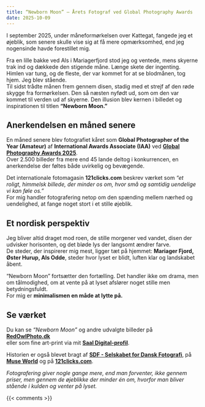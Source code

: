```yaml
---
title: “Newborn Moon” – Årets Fotograf ved Global Photography Awards
date: 2025-10-09
---
```

I september 2025, under måneformørkelsen over Kattegat, fangede jeg et øjeblik, som senere skulle vise sig at få mere opmærksomhed, end jeg nogensinde havde forestillet mig.

Fra en lille bakke ved Als i Mariagerfjord stod jeg og ventede, mens skyerne trak ind og dækkede den stigende måne. Længe skete der ingenting. Himlen var tung, og de fleste, der var kommet for at se blodmånen, tog hjem. Jeg blev stående.  
Til sidst trådte månen frem gennem disen, stadig med et strejf af den røde skygge fra formørkelsen. Den så næsten nyfødt ud, som om den var kommet til verden ud af skyerne. Den illusion blev kernen i billedet og inspirationen til titlen **“Newborn Moon.”**

<!--more-->

## Anerkendelsen en måned senere

En måned senere blev fotografiet kåret som **Global Photographer of the Year (Amateur)** af **International Awards Associate (IAA)** ved [**Global Photography Awards 2025**](https://globalphotographyawards.com/winner-info.php?id=2041).  
Over 2.500 billeder fra mere end 45 lande deltog i konkurrencen, en anerkendelse der føltes både uvirkelig og bevægende.

Det internationale fotomagasin **121clicks.com** beskrev værket som *“et roligt, himmelsk billede, der minder os om, hvor små og samtidig uendelige vi kan føle os.”*  
For mig handler fotografering netop om den spænding mellem nærhed og uendelighed, at fange noget stort i et stille øjeblik.

## Et nordisk perspektiv

Jeg bliver altid draget mod roen, de stille morgener ved vandet, disen der udvisker horisonten, og det bløde lys der langsomt ændrer farve.  
De steder, der inspirerer mig mest, ligger tæt på hjemmet: **Mariager Fjord, Øster Hurup, Als Odde**, steder hvor lyset er blidt, luften klar og landskabet åbent.

“Newborn Moon” fortsætter den fortælling. Det handler ikke om drama, men om tålmodighed, om at vente på at lyset afslører noget stille men betydningsfuldt.  
For mig er **minimalismen en måde at lytte på.**

## Se værket

Du kan se *“Newborn Moon”* og andre udvalgte billeder på  
[**RedOwlPhoto.dk**](https://redowlphoto.dk/?utm_source=chatgpt.com)  
eller som fine art-print via mit [**Saal Digital-profil**](https://photo-portal.shop/profiles/Allan-Andersen).  

Historien er også blevet bragt af [**SDF - Selskabet for Dansk Fotografi**](https://www.sdf.dk/nyheder/nyheder/1172-allan-andersen-vinder-international-pris-for-foto-af-blodmanen.html), på [**Muse World**](https://www.muse.world/index.php/post/2025-global-photography-awards-honors-outstanding-photographers-category-winners-of-the-year) og på [**121clicks.com**](https://121clicks.com/inspirations/global-photography-awards-2025-winners).

*Fotografering giver nogle gange mere, end man forventer, ikke gennem priser, men gennem de øjeblikke der minder én om, hvorfor man bliver stående i kulden og venter på lyset.*

{{< comments >}}
